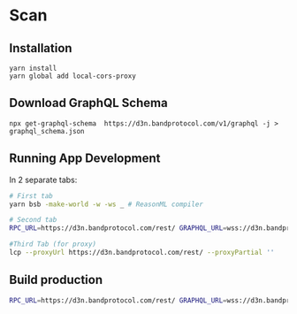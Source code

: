 # Scan

## Installation

```
yarn install
yarn global add local-cors-proxy
```

## Download GraphQL Schema

```
npx get-graphql-schema  https://d3n.bandprotocol.com/v1/graphql -j > graphql_schema.json
```

## Running App Development

In 2 separate tabs:

```sh
# First tab
yarn bsb -make-world -w -ws _ # ReasonML compiler

# Second tab
RPC_URL=https://d3n.bandprotocol.com/rest/ GRAPHQL_URL=wss://d3n.bandprotocol.com/v1/graphql yarn parcel index.html --no-cache # Serve to localhost:1234

#Third Tab (for proxy)
lcp --proxyUrl https://d3n.bandprotocol.com/rest/ --proxyPartial ''
```

## Build production

```sh
RPC_URL=https://d3n.bandprotocol.com/rest/ GRAPHQL_URL=wss://d3n.bandprotocol.com/v1/graphql yarn build
```
